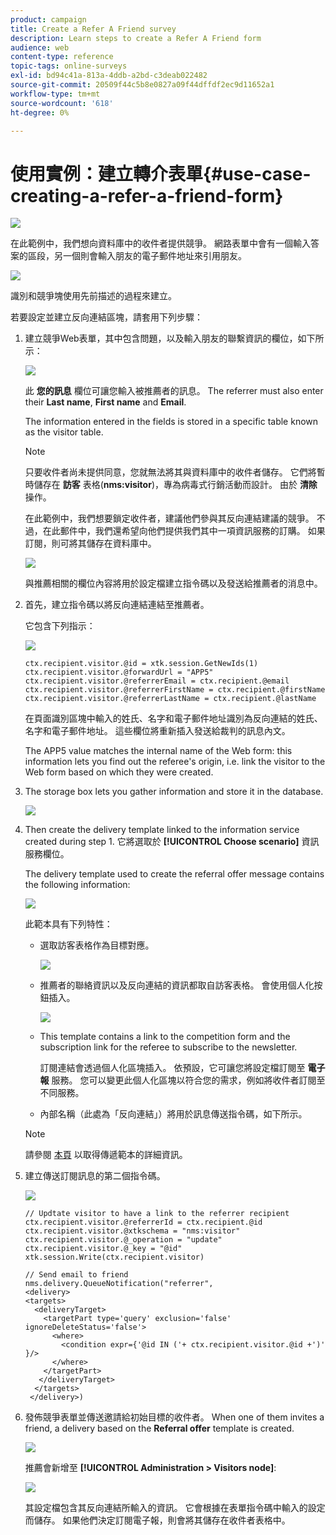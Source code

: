 ```yaml
---
product: campaign
title: Create a Refer A Friend survey
description: Learn steps to create a Refer A Friend form
audience: web
content-type: reference
topic-tags: online-surveys
exl-id: bd94c41a-813a-4ddb-a2bd-c3deab022482
source-git-commit: 20509f44c5b8e0827a09f44dffdf2ec9d11652a1
workflow-type: tm+mt
source-wordcount: '618'
ht-degree: 0%

---
```


# 使用實例：建立轉介表單{#use-case-creating-a-refer-a-friend-form}

![](../../assets/v7-only.svg)

在此範例中，我們想向資料庫中的收件者提供競爭。 網路表單中會有一個輸入答案的區段，另一個則會輸入朋友的電子郵件地址來引用朋友。

![](assets/s_ncs_admin_survey_viral_sample_0.png)

識別和競爭塊使用先前描述的過程來建立。

若要設定並建立反向連結區塊，請套用下列步驟：

1. 建立競爭Web表單，其中包含問題，以及輸入朋友的聯繫資訊的欄位，如下所示：

   ![](assets/s_ncs_admin_survey_viral_sample_2.png)

   此 **您的訊息** 欄位可讓您輸入被推薦者的訊息。 The referrer must also enter their **Last name**, **First name** and **Email**.

   The information entered in the fields is stored in a specific table known as the visitor table.

   >[!NOTE]
   >
   >只要收件者尚未提供同意，您就無法將其與資料庫中的收件者儲存。 它們將暫時儲存在 **訪客** 表格(**nms:visitor**)，專為病毒式行銷活動而設計。 由於 **清除** 操作。
   >
   >在此範例中，我們想要鎖定收件者，建議他們參與其反向連結建議的競爭。 不過，在此郵件中，我們還希望向他們提供我們其中一項資訊服務的訂購。 如果訂閱，則可將其儲存在資料庫中。

   ![](assets/s_ncs_admin_survey_viral_sample_5.png)

   與推薦相關的欄位內容將用於設定檔建立指令碼以及發送給推薦者的消息中。

1. 首先，建立指令碼以將反向連結連結至推薦者。

   它包含下列指示：

   ![](assets/s_ncs_admin_survey_viral_sample_4.png)

   ```
   ctx.recipient.visitor.@id = xtk.session.GetNewIds(1)
   ctx.recipient.visitor.@forwardUrl = "APP5"
   ctx.recipient.visitor.@referrerEmail = ctx.recipient.@email
   ctx.recipient.visitor.@referrerFirstName = ctx.recipient.@firstName
   ctx.recipient.visitor.@referrerLastName = ctx.recipient.@lastName
   ```

   在頁面識別區塊中輸入的姓氏、名字和電子郵件地址識別為反向連結的姓氏、名字和電子郵件地址。 這些欄位將重新插入發送給裁判的訊息內文。

   The APP5 value matches the internal name of the Web form: this information lets you find out the referee&#39;s origin, i.e. link the visitor to the Web form based on which they were created.

1. The storage box lets you gather information and store it in the database.

   ![](assets/s_ncs_admin_survey_viral_sample_4b.png)

1. Then create the delivery template linked to the information service created during step 1. 它將選取於 **[!UICONTROL Choose scenario]** 資訊服務欄位。

   The delivery template used to create the referral offer message contains the following information:

   ![](assets/s_ncs_admin_survey_viral_sample_7.png)

   此範本具有下列特性：

   * 選取訪客表格作為目標對應。

      ![](assets/s_ncs_admin_survey_viral_sample_7b.png)

   * 推薦者的聯絡資訊以及反向連結的資訊都取自訪客表格。 會使用個人化按鈕插入。

      ![](assets/s_ncs_admin_survey_viral_sample_7a.png)

   * This template contains a link to the competition form and the subscription link for the referee to subscribe to the newsletter.

      訂閱連結會透過個人化區塊插入。 依預設，它可讓您將設定檔訂閱至 **電子報** 服務。 您可以變更此個人化區塊以符合您的需求，例如將收件者訂閱至不同服務。

   * 內部名稱（此處為「反向連結」）將用於訊息傳送指令碼，如下所示。
   >[!NOTE]
   >
   >請參閱 [本頁](../../delivery/using/about-templates.md) 以取得傳遞範本的詳細資訊。

1. 建立傳送訂閱訊息的第二個指令碼。

   ![](assets/s_ncs_admin_survey_viral_sample_7c.png)

   ```
   // Updtate visitor to have a link to the referrer recipient
   ctx.recipient.visitor.@referrerId = ctx.recipient.@id
   ctx.recipient.visitor.@xtkschema = "nms:visitor"
   ctx.recipient.visitor.@_operation = "update" 
   ctx.recipient.visitor.@_key = "@id" 
   xtk.session.Write(ctx.recipient.visitor)
   
   // Send email to friend
   nms.delivery.QueueNotification("referrer",
   <delivery>
   <targets>
     <deliveryTarget>
       <targetPart type='query' exclusion='false' ignoreDeleteStatus='false'>
         <where>
           <condition expr={'@id IN ('+ ctx.recipient.visitor.@id +')' }/>
         </where>
       </targetPart>
      </deliveryTarget>
     </targets>
    </delivery>)
   ```

1. 發佈競爭表單並傳送邀請給初始目標的收件者。 When one of them invites a friend, a delivery based on the **Referral offer** template is created.

   ![](assets/s_ncs_admin_survey_viral_sample_8.png)

   推薦會新增至 **[!UICONTROL Administration > Visitors node]**:

   ![](assets/s_ncs_admin_survey_viral_sample_9.png)

   其設定檔包含其反向連結所輸入的資訊。 它會根據在表單指令碼中輸入的設定而儲存。 如果他們決定訂閱電子報，則會將其儲存在收件者表格中。
